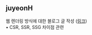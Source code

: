 <h2>juyeonH</h2>웹 렌더링 방식에 대한 블로그 글 작성 (<a href="https://im-developer.tistory.com/227">링크</a>)<br>• CSR, SSR, SSG 차이점 관련